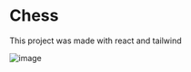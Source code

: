 # Chess

This project was made with react and tailwind


![image](https://github.com/kokas340/chess/blob/main/src/assets/chess.png)
